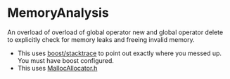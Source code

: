 # MemoryAnalysis
An overload of overload of global operator new and global operator delete to explicitly check for memory leaks and freeing invalid memory. 


* This uses [boost/stacktrace](https://www.boost.org/doc/libs/1_72_0/doc/html/stacktrace.html) to point out exactly where you messed up. You must have boost configured.
* This uses [MallocAllocator.h](https://github.com/Ayxan13/MallocAllocator/blob/master/MallocAllocator.h)
